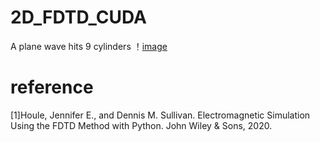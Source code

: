 # 2D_FDTD_CUDA
A plane wave hits 9 cylinders
！[image](https://github.com/xcwang1999/2D_FDTD_CUDA/blob/main/dielectric%20cylinders.png)
# reference
[1]Houle, Jennifer E., and Dennis M. Sullivan. Electromagnetic Simulation Using the FDTD Method with Python. John Wiley & Sons, 2020.

